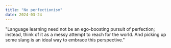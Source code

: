 ```yaml
---
title: "No perfectionism"
date: 2024-03-24
---
```


"Language learning need not be an ego-boosting pursuit of perfection; instead, think of it as a messy attempt to reach for the world. And picking up some slang is an ideal way to embrace this perspective."
